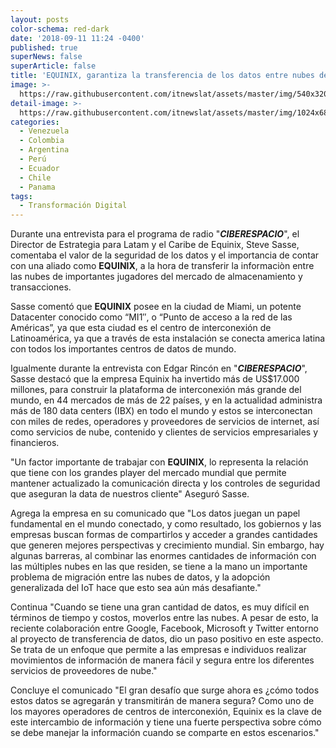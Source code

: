 ```yaml
---
layout: posts
color-schema: red-dark
date: '2018-09-11 11:24 -0400'
published: true
superNews: false
superArticle: false
title: 'EQUINIX, garantiza la transferencia de los datos entre nubes de forma segura'
image: >-
  https://raw.githubusercontent.com/itnewslat/assets/master/img/540x320/Steve-Sasse-p.jpg
detail-image: >-
  https://raw.githubusercontent.com/itnewslat/assets/master/img/1024x680/Steve-Sasse-g.jpg
categories:
  - Venezuela
  - Colombia
  - Argentina
  - Perú
  - Ecuador
  - Chile
  - Panama
tags:
  - Transformación Digital
---
```

Durante una entrevista para el programa de radio "**_CIBERESPACIO_**", el Director de Estrategia para Latam y el Caribe de Equinix, Steve Sasse, comentaba el valor de la seguridad de los datos y el importancia de contar con una aliado como **EQUINIX**, a la hora de transferir la informaciòn entre las nubes de importantes jugadores del mercado de almacenamiento y transacciones.

Sasse comentó que **EQUINIX** posee en la ciudad de Miami, un potente Datacenter conocido como “MI1″, o “Punto de acceso a la red de las Américas”, ya que esta ciudad es el centro de interconexión de Latinoamérica, ya que a través de esta instalación se conecta america latina con todos los importantes centros de datos de mundo. 

Igualmente durante la entrevista con Edgar Rincón en  "**_CIBERESPACIO_**", Sasse destacó que la empresa Equinix ha invertido más de US$17.000 millones, para construir la plataforma de interconexión más grande del mundo, en 44 mercados de más de 22 países, y en la actualidad administra más de 180 data centers (IBX) en todo el mundo y estos se interconectan con miles de redes, operadores y proveedores de servicios de internet, así como servicios de nube, contenido y clientes de servicios empresariales y financieros. 

"Un factor importante de trabajar con **EQUINIX**, lo representa la relación que tiene con los grandes player del mercado mundial que permite mantener actualizado la comunicación directa y los controles de seguridad que aseguran la data de nuestros cliente" Aseguró Sasse.

Agrega la empresa en su comunicado que "Los datos juegan un papel fundamental en el mundo conectado, y como resultado, los gobiernos y las empresas buscan formas de compartirlos y acceder a grandes cantidades  que generen mejores perspectivas y crecimiento mundial. Sin embargo, hay algunas barreras, al combinar las enormes cantidades de información con las múltiples nubes en las que residen, se tiene a la mano un importante problema de migración entre las nubes de datos, y  la adopción generalizada del IoT hace que esto sea aún más desafiante."

Continua "Cuando se tiene una gran cantidad de datos, es muy difícil en términos de tiempo y costos, moverlos entre las nubes. A pesar de esto, la reciente colaboración entre Google, Facebook, Microsoft y Twitter entorno al proyecto de transferencia de datos, dio un paso positivo en este aspecto. Se trata de un enfoque que permite a las empresas e individuos realizar movimientos de información de manera fácil y segura entre los diferentes servicios de proveedores de nube."

Concluye el comunicado "El gran desafío que surge ahora es ¿cómo todos estos datos se agregarán y transmitirán de manera segura? Como uno de los mayores operadores de centros de interconexión, Equinix es la clave de este intercambio de información y tiene una fuerte perspectiva sobre cómo se debe manejar la información  cuando se comparte en estos escenarios."
